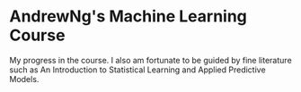 # AndrewNg's Machine Learning Course

My progress in the course. I also am fortunate to be guided by fine literature such as An Introduction to Statistical Learning and Applied Predictive Models.

